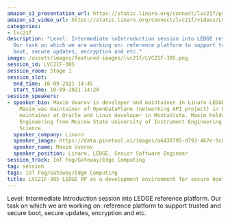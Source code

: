 ```yaml
---
amazon_s3_presentation_url: https://static.linaro.org/connect/lvc21f/presentations/LVC21F-305.pdf
amazon_s3_video_url: https://static.linaro.org/connect/lvc21f/videos/LVC21F-305.mp4
categories:
- lvc21f
description: "Level: Intermediate \nIntroduction session into LEDGE reference platform.
  Our task on which we are working on: reference platform to support trusted and secure
  boot, secure updates, encryption and etc."
image: /assets/images/featured-images/lvc21f/LVC21F-305.png
session_id: LVC21F-305
session_room: Stage 1
session_slot:
  end_time: 10-09-2021 14:45
  start_time: 10-09-2021 14:20
session_speakers:
- speaker_bio: Maxim Uvarov is developer and maintainer in Linaro LEDGE group. Recently
    Maxim was maintainer of OpenDataPlane (networking API project) in Linaro, kernel
    maintainer at Oracle and Linux developer in MontaVista. Maxim holds a Ph.D. in
    Engineering from Moscow State University of Instrument Engineering and Computer
    Science.
  speaker_company: Linaro
  speaker_image: https://data.pinetool.ai/images/a6438795-d793-4b7e-9c8f-261bcecf2e2a.jpeg
  speaker_name: Maxim Uvarov
  speaker_position: Linaro, LEDGE, Senior Software Engineer
session_track: IoT Fog/Gateway/Edge Computing
tag: session
tags: IoT Fog/Gateway/Edge Computing
title: LVC21F-305 LEDGE RP as a development environment for secure boot
---
```


Level: Intermediate 
Introduction session into LEDGE reference platform. Our task on which we are working on: reference platform to support trusted and secure boot, secure updates, encryption and etc.